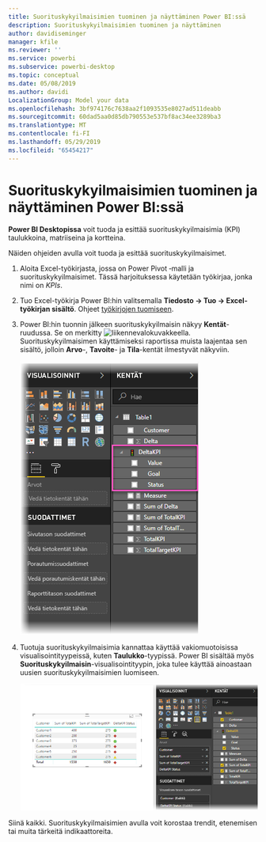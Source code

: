 ```yaml
---
title: Suorituskykyilmaisimien tuominen ja näyttäminen Power BI:ssä
description: Suorituskykyilmaisimien tuominen ja näyttäminen
author: davidiseminger
manager: kfile
ms.reviewer: ''
ms.service: powerbi
ms.subservice: powerbi-desktop
ms.topic: conceptual
ms.date: 05/08/2019
ms.author: davidi
LocalizationGroup: Model your data
ms.openlocfilehash: 3bf974176c7638aa2f1093535e8027ad511deabb
ms.sourcegitcommit: 60dad5aa0d85db790553e537bf8ac34ee3289ba3
ms.translationtype: MT
ms.contentlocale: fi-FI
ms.lasthandoff: 05/29/2019
ms.locfileid: "65454217"
---
```

# <a name="import-and-display-kpis-in-power-bi"></a>Suorituskykyilmaisimien tuominen ja näyttäminen Power BI:ssä
**Power BI Desktopissa** voit tuoda ja esittää suorituskykyilmaisimia (KPI) taulukkoina, matriiseina ja kortteina.

Näiden ohjeiden avulla voit tuoda ja esittää suorituskykyilmaisimet.

1. Aloita Excel-työkirjasta, jossa on Power Pivot ‑malli ja suorituskykyilmaisimet. Tässä harjoituksessa käytetään työkirjaa, jonka nimi on *KPIs*.

1. Tuo Excel-työkirja Power BI:hin valitsemalla **Tiedosto -> Tuo -> Excel-työkirjan sisältö**. Ohjeet [työkirjojen tuomiseen](desktop-import-excel-workbooks.md). 

1. Power BI:hin tuonnin jälkeen suorituskykyilmaisin näkyy **Kentät**-ruudussa. Se on merkitty ![liikennevalo](media/desktop-import-and-display-kpis/traffic.png)kuvakkeella. Suorituskykyilmaisimen käyttämiseksi raportissa muista laajentaa sen sisältö, jolloin **Arvo**-, **Tavoite**- ja **Tila**-kentät ilmestyvät näkyviin.

    ![](media/desktop-import-and-display-kpis/desktoppreviewfeatureon2.png)

1. Tuotuja suorituskykyilmaisimia kannattaa käyttää vakiomuotoisissa visualisointityypeissä, kuten **Taulukko**-tyypissä. Power BI sisältää myös **Suorituskykyilmaisin**-visualisointityypin, joka tulee käyttää ainoastaan uusien suorituskykyilmaisimien luomiseen.
   
    ![](media/desktop-import-and-display-kpis/desktoppreviewfeatureon3.png)

Siinä kaikki. Suorituskykyilmaisimien avulla voit korostaa trendit, etenemisen tai muita tärkeitä indikaattoreita.
